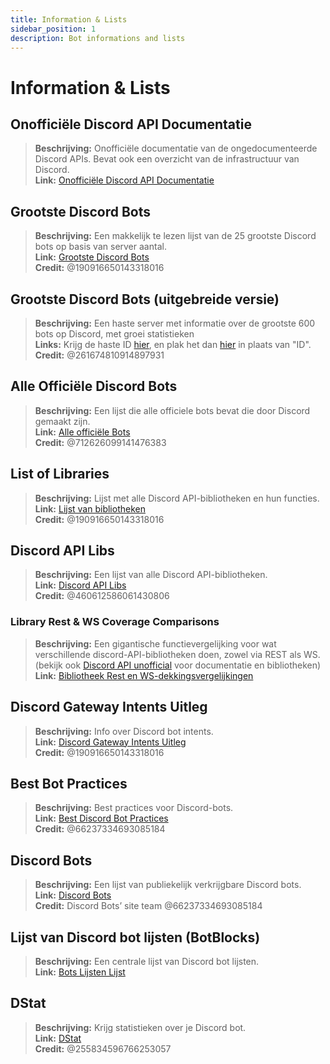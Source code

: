 ```yaml
---
title: Information & Lists
sidebar_position: 1
description: Bot informations and lists
---
```


# Information & Lists

## **Onofficiële Discord API Documentatie**
> **Beschrijving:** Onofficiële documentatie van de ongedocumenteerde Discord APIs. Bevat ook een overzicht van de infrastructuur van Discord.  <br/>
**Link:** [Onofficiële Discord API Documentatie](https://luna.gitlab.io/discord-unofficial-docs/)

## **Grootste Discord Bots**
> **Beschrijving:** Een makkelijk te lezen lijst van de 25 grootste Discord bots op basis van server aantal.   <br/>
**Link:** [Grootste Discord Bots](https://gist.github.com/advaith1/451dcbca2d7c3503d4f48d63eb918cb0)   <br/>
**Credit:** @190916650143318016

## **Grootste Discord Bots (uitgebreide versie)**
> **Beschrijving:** Een haste server met informatie over de grootste 600 bots op Discord, met groei statistieken <br/>
**Links:** Krijg de haste ID [hier](https://unbelievaboat.com/api/botlist), en plak het dan [hier](https://haste.unbelievaboat.com/ID) in plaats van "ID".  <br/>
**Credit:** @261674810914897931

## **Alle Officiële Discord Bots**
> **Beschrijving:** Een lijst die alle officiele bots bevat die door Discord gemaakt zijn.   <br/>
**Link:** [Alle officiële Bots](https://gist.github.com/GeneralSadaf/e58edfb8158df2680aa90ae897c2e327)   <br/>
**Credit:** @712626099141476383

## **List of Libraries**
> **Beschrijving:** Lijst met alle Discord API-bibliotheken en hun functies.   <br/>
**Link:** [Lijst van bibliotheken](https://libs.advaith.io/)   <br/>
**Credit:** @190916650143318016

## **Discord API Libs**
> **Beschrijving:** Een lijst van alle Discord API-bibliotheken.  <br/>
**Link:** [Discord API Libs](https://github.com/apacheli/discord-api-libs)  <br/>
**Credit:** @460612586061430806

### **Library Rest & WS Coverage Comparisons**
> **Beschrijving:** Een gigantische functievergelijking voor wat verschillende discord-API-bibliotheken doen, zowel via REST als WS.   <br/>
(bekijk ook [Discord API unofficial](https://discordapi.com/unofficial/) voor documentatie en bibliotheken)   <br/>
**Link:** [Bibliotheek Rest en WS-dekkingsvergelijkingen](https://discordapi.com/unofficial/comparison.html) 

## **Discord Gateway Intents Uitleg**
> **Beschrijving:** Info over Discord bot intents.  <br/>
**Link:** [Discord Gateway Intents Uitleg](https://gist.github.com/advaith1/e69bcc1cdd6d0087322734451f15aa2f)  <br/>
**Credit:** @190916650143318016

## **Best Bot Practices**
> **Beschrijving:** Best practices voor Discord-bots.   <br/>
**Link:** [Best Discord Bot Practices](https://github.com/meew0/discord-bot-best-practices)   <br/>
**Credit:** @66237334693085184

## **Discord Bots**
> **Beschrijving:** Een lijst van publiekelijk verkrijgbare Discord bots.   <br/>
**Link:** [Discord Bots](https://discord.bots.gg/)   <br/>
**Credit:** Discord Bots’ site team @66237334693085184

## **Lijst van Discord bot lijsten** (BotBlocks)
> **Beschrijving:** Een centrale lijst van Discord bot lijsten.   <br/>
**Link:** [Bots Lijsten Lijst](https://botblock.org/lists) 

## **DStat**
> **Beschrijving:** Krijg statistieken over je Discord bot.   <br/>
**Link:** [DStat](https://github.com/benricheson101/dstat) <br/>
**Credit:** @255834596766253057
